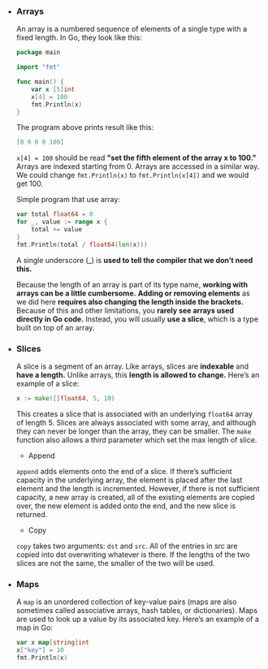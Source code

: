 - ### Arrays

    An array is a numbered sequence of elements of a single type with a fixed length. In Go, they look like this:

    ```go
    package main

    import "fmt"

    func main() {
        var x [5]int
        x[4] = 100
        fmt.Println(x)
    }
    ```
    
    The program above prints result like this:

    ```go
    [0 0 0 0 100]
    ```

    `x[4] = 100` should be read **"set the fifth element of the array x to 100."** Arrays are indexed starting from 0. Arrays are accessed in a similar way. We could change `fmt.Println(x)` to `fmt.Println(x[4])` and we would get 100.

    Simple program that use array:

    ```go
    var total float64 = 0
    for _, value := range x {
        total += value
    }
    fmt.Println(total / float64(len(x)))
    ```
    
    A single underscore (_) is **used to tell the compiler that we don’t need this.**

    Because the length of an array is part of its type name, **working with arrays can be a little cumbersome.** **Adding or removing elements** as we did here **requires also changing the length inside the brackets.** Because of this and other limitations, you **rarely see arrays used directly in Go code.** Instead, you will usually **use a slice**, which is a type built on top of an array.

- ### Slices

    A slice is a segment of an array. Like arrays, slices are **indexable** and **have a length.** Unlike arrays, this **length is allowed to change.** Here’s an example of a slice:

    ```go
    x := make([]float64, 5, 10)
    ```

    This creates a slice that is associated with an underlying `float64` array of length 5. Slices are always associated with some array, and although they can never be longer than the array, they can be smaller. The `make` function also allows a third parameter which set the max length of slice.

    - Append

    `append` adds elements onto the end of a slice. If there’s sufficient capacity in the underlying array, the element is placed after the last element and the length is incremented. However, if there is not sufficient capacity, a new array is created, all of the existing elements are copied over, the new element is added onto the end, and the new slice is returned.

    - Copy

    `copy` takes two arguments: `dst` and `src`. All of the entries in src are copied into dst overwriting whatever is there. If the lengths of the two slices are not the same, the smaller of the two will be used.


- ### Maps

    A `map` is an unordered collection of key-value pairs (maps are also sometimes called associative arrays, hash tables, or dictionaries). Maps are used to look up a value by its associated key. Here’s an example of a map in Go:

    ```go
    var x map[string]int
    x["key"] = 10
    fmt.Println(x)
    ```
